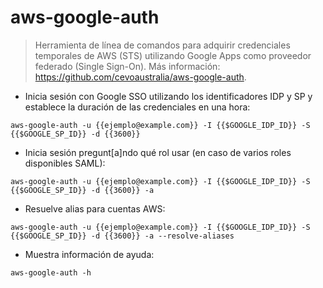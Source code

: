 # aws-google-auth

> Herramienta de línea de comandos para adquirir credenciales temporales de AWS (STS) utilizando Google Apps como proveedor federado (Single Sign-On).
> Más información: <https://github.com/cevoaustralia/aws-google-auth>.

- Inicia sesión con Google SSO utilizando los identificadores IDP y SP y establece la duración de las credenciales en una hora:

`aws-google-auth -u {{ejemplo@example.com}} -I {{$GOOGLE_IDP_ID}} -S {{$GOOGLE_SP_ID}} -d {{3600}}`

- Inicia sesión pregunt[a]ndo qué rol usar (en caso de varios roles disponibles SAML):

`aws-google-auth -u {{ejemplo@example.com}} -I {{$GOOGLE_IDP_ID}} -S {{$GOOGLE_SP_ID}} -d {{3600}} -a`

- Resuelve alias para cuentas AWS:

`aws-google-auth -u {{ejemplo@example.com}} -I {{$GOOGLE_IDP_ID}} -S {{$GOOGLE_SP_ID}} -d {{3600}} -a --resolve-aliases`

- Muestra información de ayuda:

`aws-google-auth -h`
